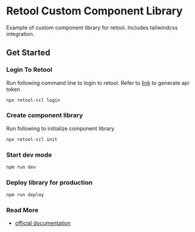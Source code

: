 # Retool Custom Component Library

Example of custom component library for retool. Includes tailwindcss integration.

## Get Started

### Login To Retool

Run following command line to login to retool. Refer to [link](https://docs.retool.com/org-users/guides/retool-api/authentication#create-an-access-token) to generate api token

```bash
npx retool-ccl login
```

### Create component library

Run following to initialize component library

```bash
npx retool-ccl init
```

### Start dev mode

```bash
npm run dev
```

### Deploy library for production

```bash
npm run deploy
```

### Read More

- [official documentation](https://docs.retool.com/apps/guides/custom/custom-component-libraries)
